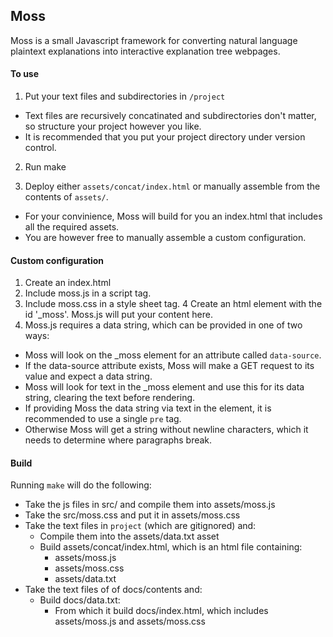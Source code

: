 ## Moss ##
Moss is a small Javascript framework for converting natural language plaintext explanations into interactive explanation tree webpages.

#### To use ####

1. Put your text files and subdirectories in `/project`
- Text files are recursively concatinated and subdirectories don't matter, so structure your project however you like.
- It is recommended that you put your project directory under version control.

2. Run make

3. Deploy either `assets/concat/index.html` or manually assemble from the contents of `assets/`.
  - For your convinience, Moss will build for you an index.html that includes all the required assets.
  - You are however free to manually assemble a custom configuration.

#### Custom configuration ####

  1. Create an index.html
  2. Include moss.js in a script tag.
  3. Include moss.css in a style sheet tag.
  4 Create an html element with the id '\_moss'. Moss.js will put your content here.
  5. Moss.js requires a data string, which can be provided in one of two ways:
  - Moss will look on the \_moss element for an attribute called `data-source`.
  - If the data-source attribute exists, Moss will make a GET request to its value and expect a data string.
  - Moss will look for text in the \_moss element and use this for its data string, clearing the text before rendering.
  - If providing Moss the data string via text in the element, it is recommended to use a single `pre` tag.
  - Otherwise Moss will get a string without newline characters, which it needs to determine where paragraphs break.

#### Build ####

Running `make` will do the following:
- Take the js files in src/ and compile them into assets/moss.js
- Take the src/moss.css and put it in assets/moss.css
- Take the text files in `project` (which are gitignored) and:
  - Compile them into the assets/data.txt asset
  - Build assets/concat/index.html, which is an html file containing:
    - assets/moss.js
    - assets/moss.css
    - assets/data.txt
- Take the text files of of docs/contents and:
  - Build docs/data.txt:
    - From which it build docs/index.html, which includes assets/moss.js and assets/moss.css

